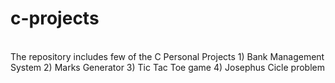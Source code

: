 # c-projects
<br>
The repository includes few of the C Personal Projects 
1) Bank Management System
2) Marks Generator
3) Tic Tac Toe game
4) Josephus Cicle problem
